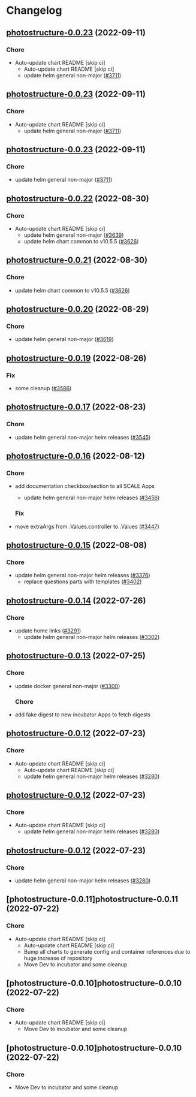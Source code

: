 # Changelog



## [photostructure-0.0.23](https://github.com/truecharts/charts/compare/photostructure-0.0.22...photostructure-0.0.23) (2022-09-11)

### Chore

- Auto-update chart README [skip ci]
  - Auto-update chart README [skip ci]
  - update helm general non-major ([#3711](https://github.com/truecharts/charts/issues/3711))




## [photostructure-0.0.23](https://github.com/truecharts/charts/compare/photostructure-0.0.22...photostructure-0.0.23) (2022-09-11)

### Chore

- Auto-update chart README [skip ci]
  - update helm general non-major ([#3711](https://github.com/truecharts/charts/issues/3711))




## [photostructure-0.0.23](https://github.com/truecharts/charts/compare/photostructure-0.0.22...photostructure-0.0.23) (2022-09-11)

### Chore

- update helm general non-major ([#3711](https://github.com/truecharts/charts/issues/3711))




## [photostructure-0.0.22](https://github.com/truecharts/charts/compare/photostructure-0.0.20...photostructure-0.0.22) (2022-08-30)

### Chore

- Auto-update chart README [skip ci]
  - update helm general non-major ([#3639](https://github.com/truecharts/charts/issues/3639))
  - update helm chart common to v10.5.5 ([#3626](https://github.com/truecharts/charts/issues/3626))




## [photostructure-0.0.21](https://github.com/truecharts/charts/compare/photostructure-0.0.20...photostructure-0.0.21) (2022-08-30)

### Chore

- update helm chart common to v10.5.5 ([#3626](https://github.com/truecharts/charts/issues/3626))




## [photostructure-0.0.20](https://github.com/truecharts/charts/compare/photostructure-0.0.19...photostructure-0.0.20) (2022-08-29)

### Chore

- update helm general non-major ([#3619](https://github.com/truecharts/charts/issues/3619))




## [photostructure-0.0.19](https://github.com/truecharts/charts/compare/photostructure-0.0.17...photostructure-0.0.19) (2022-08-26)

### Fix

- some cleanup ([#3586](https://github.com/truecharts/charts/issues/3586))




## [photostructure-0.0.17](https://github.com/truecharts/charts/compare/photostructure-0.0.16...photostructure-0.0.17) (2022-08-23)

### Chore

- update helm general non-major helm releases ([#3545](https://github.com/truecharts/charts/issues/3545))




## [photostructure-0.0.16](https://github.com/truecharts/charts/compare/photostructure-0.0.15...photostructure-0.0.16) (2022-08-12)

### Chore

- add documentation checkbox/section to all SCALE Apps
  - update helm general non-major helm releases ([#3456](https://github.com/truecharts/charts/issues/3456))

  ### Fix

- move extraArgs from .Values.controller to .Values ([#3447](https://github.com/truecharts/charts/issues/3447))




## [photostructure-0.0.15](https://github.com/truecharts/charts/compare/photostructure-0.0.14...photostructure-0.0.15) (2022-08-08)

### Chore

- update helm general non-major helm releases ([#3376](https://github.com/truecharts/charts/issues/3376))
  - replace questions parts with templates ([#3402](https://github.com/truecharts/charts/issues/3402))




## [photostructure-0.0.14](https://github.com/truecharts/apps/compare/photostructure-0.0.13...photostructure-0.0.14) (2022-07-26)

### Chore

- update home links ([#3291](https://github.com/truecharts/apps/issues/3291))
  - update helm general non-major helm releases ([#3302](https://github.com/truecharts/apps/issues/3302))




## [photostructure-0.0.13](https://github.com/truecharts/apps/compare/photostructure-0.0.12...photostructure-0.0.13) (2022-07-25)

### Chore

- update docker general non-major ([#3300](https://github.com/truecharts/apps/issues/3300))

  ### Chore

- add fake digest to new incubator Apps to fetch digests




## [photostructure-0.0.12](https://github.com/truecharts/apps/compare/photostructure-0.0.11...photostructure-0.0.12) (2022-07-23)

### Chore

- Auto-update chart README [skip ci]
  - Auto-update chart README [skip ci]
  - update helm general non-major helm releases ([#3280](https://github.com/truecharts/apps/issues/3280))




## [photostructure-0.0.12](https://github.com/truecharts/apps/compare/photostructure-0.0.11...photostructure-0.0.12) (2022-07-23)

### Chore

- Auto-update chart README [skip ci]
  - update helm general non-major helm releases ([#3280](https://github.com/truecharts/apps/issues/3280))




## [photostructure-0.0.12](https://github.com/truecharts/apps/compare/photostructure-0.0.11...photostructure-0.0.12) (2022-07-23)

### Chore

- update helm general non-major helm releases ([#3280](https://github.com/truecharts/apps/issues/3280))




## [photostructure-0.0.11]photostructure-0.0.11 (2022-07-22)

### Chore

- Auto-update chart README [skip ci]
  - Auto-update chart README [skip ci]
  - Bump all charts to generate config and container references due to huge increase of repository
  - Move Dev to incubator and some cleanup




## [photostructure-0.0.10]photostructure-0.0.10 (2022-07-22)

### Chore

- Auto-update chart README [skip ci]
  - Move Dev to incubator and some cleanup




## [photostructure-0.0.10]photostructure-0.0.10 (2022-07-22)

### Chore

- Move Dev to incubator and some cleanup
